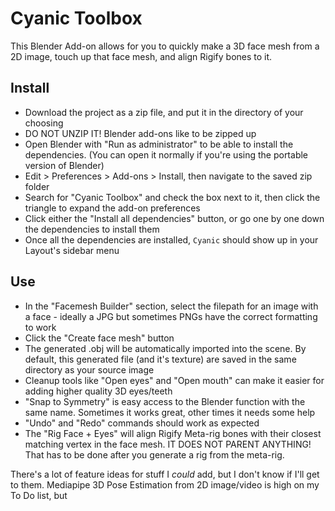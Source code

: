 # Cyanic Toolbox
This Blender Add-on allows for you to quickly make a 3D face mesh from a 2D image, touch up that face mesh, and align Rigify bones to it.

## Install
* Download the project as a zip file, and put it in the directory of your choosing
* DO NOT UNZIP IT! Blender add-ons like to be zipped up
* Open Blender with "Run as administrator" to be able to install the dependencies. (You can open it normally if you're using the portable version of Blender)
* Edit > Preferences > Add-ons > Install, then navigate to the saved zip folder
* Search for "Cyanic Toolbox" and check the box next to it, then click the triangle to expand the add-on preferences
* Click either the "Install all dependencies" button, or go one by one down the dependencies to install them
* Once all the dependencies are installed, `Cyanic` should show up in your Layout's sidebar menu

## Use
* In the "Facemesh Builder" section, select the filepath for an image with a face - ideally a JPG but sometimes PNGs have the correct formatting to work
* Click the "Create face mesh" button
* The generated .obj will be automatically imported into the scene. By default, this generated file (and it's texture) are saved in the same directory as your source image
* Cleanup tools like "Open eyes" and "Open mouth" can make it easier for adding higher quality 3D eyes/teeth
* "Snap to Symmetry" is easy access to the Blender function with the same name. Sometimes it works great, other times it needs some help
* "Undo" and "Redo" commands should work as expected
* The "Rig Face + Eyes" will align Rigify Meta-rig bones with their closest matching vertex in the face mesh. IT DOES NOT PARENT ANYTHING! That has to be done after you generate a rig from the meta-rig.

There's a lot of feature ideas for stuff I *could* add, but I don't know if I'll get to them.
Mediapipe 3D Pose Estimation from 2D image/video is high on my To Do list, but 

